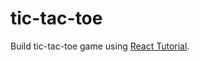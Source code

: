 # tic-tac-toe

Build tic-tac-toe game using [React Tutorial](https://react.dev/learn/tutorial-tic-tac-toe).